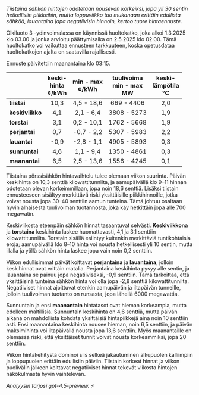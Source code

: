 *Tiistaina sähkön hintojen odotetaan nousevan korkeiksi, jopa yli 30 sentin hetkellisiin piikkeihin, mutta loppuviikko tuo mukanaan erittäin edullista sähköä, lauantaina jopa negatiivisin hinnoin, kertoo tuore hintaennuste.*

Olkiluoto 3 -ydinvoimalassa on käynnissä huoltokatko, joka alkoi 1.3.2025 klo 03.00 ja jonka arvioitu päättymisaika on 2.5.2025 klo 02.00. Tämä huoltokatko voi vaikuttaa ennusteen tarkkuuteen, koska opetusdataa huoltokatkojen ajalta on saatavilla rajallisesti.

Ennuste päivitettiin maanantaina klo 03:15.

|              | keski-<br>hinta<br>¢/kWh | min - max<br>¢/kWh | tuulivoima<br>min - max<br>MW | keski-<br>lämpötila<br>°C |
|:-------------|:------------------------:|:-------------------:|:----------------------------:|:-------------------------:|
| **tiistai**  |           10,3           |     4,5 - 18,6      |          669 - 4406          |            2,0            |
| **keskiviikko** |           4,1            |      2,1 - 6,4      |         3808 - 5273          |            1,9            |
| **torstai**  |           3,1            |     0,2 - 10,1      |         1762 - 5668          |            1,9            |
| **perjantai**|           0,7            |    -0,7 - 2,2       |         5307 - 5983          |            2,2            |
| **lauantai** |          -0,9            |    -2,8 - 1,1       |         4905 - 5893          |            0,3            |
| **sunnuntai**|           4,6            |     1,1 - 9,4       |         1350 - 4861          |            0,3            |
| **maanantai**|           6,5            |     2,5 - 13,6      |         1556 - 4245          |            0,1            |

Tiistaina pörssisähkön hintavaihtelu tulee olemaan viikon suurinta. Päivän keskihinta on 10,3 senttiä kilowattitunnilta, ja aamupäivällä klo 9–11 hinnan odotetaan olevan korkeimmillaan, jopa noin 18,6 senttiä. Lisäksi tiistain ennusteeseen sisältyy merkittävä riski yksittäisille piikkihinnoille, jotka voivat nousta jopa 30–40 senttiin aamun tunteina. Tämä johtuu osaltaan hyvin alhaisesta tuulivoiman tuotannosta, joka käy hetkittäin jopa alle 700 megawatin.

Keskiviikosta eteenpäin sähkön hinnat tasaantuvat selvästi. **Keskiviikkona** ja **torstaina** keskihinta laskee huomattavasti, 4,1 ja 3,1 senttiin kilowattitunnilta. Torstain sisällä esiintyy kuitenkin merkittäviä tuntikohtaisia eroja; aamupäivällä klo 8–10 hinta voi nousta hetkellisesti yli 10 sentin, mutta illalla ja yöllä sähkön hinta laskee jopa vain noin 0,2 senttiin.

Viikon edullisimmat päivät koittavat **perjantaina** ja **lauantaina**, jolloin keskihinnat ovat erittäin matalia. Perjantaina keskihinta pysyy alle sentin, ja lauantaina se painuu jopa negatiiviseksi, -0,9 senttiin. Tämä tarkoittaa, että yksittäisinä tunteina sähkön hinta voi olla jopa -2,8 senttiä kilowattitunnilta. Negatiiviset hinnat ajoittuvat etenkin aamupäivän ja iltapäivän tunneille, jolloin tuulivoiman tuotanto on runsasta, jopa lähellä 6000 megawattia.

Sunnuntain ja ensi **maanantain** hintatasot ovat hieman korkeampia, mutta edelleen maltillisia. Sunnuntain keskihinta on 4,6 senttiä, mutta päivän aikana on mahdollista kohdata yksittäisiä hintapiikkejä aina noin 10 senttiin asti. Ensi maanantaina keskihinta nousee hieman, noin 6,5 senttiin, ja päivän maksimihinta voi iltapäivällä nousta jopa 13,6 senttiin. Myös maanantaille on olemassa riski, että yksittäiset tunnit voivat nousta korkeammiksi, jopa 20 senttiin.

Viikon hintakehitystä dominoi siis selkeä jakautuminen alkupuolen kalliimpiin ja loppupuolen erittäin edullisiin päiviin. Tiistain korkeat hinnat ja viikon puolivälin jälkeen koittavat negatiiviset hinnat tekevät viikosta hintojen näkökulmasta hyvin vaihtelevan.

*Analyysin tarjosi gpt-4.5-preview.* ⚡
